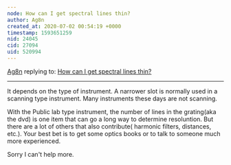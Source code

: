 ```yaml
---
node: How can I get spectral lines thin?
author: Ag8n
created_at: 2020-07-02 00:54:19 +0000
timestamp: 1593651259
nid: 24045
cid: 27094
uid: 520994
---
```




[Ag8n](../profile/Ag8n) replying to: [How can I get spectral lines thin?](../notes/Solkin/06-26-2020/how-can-i-get-spectral-lines-thin)

----
It depends on the type of instrument.  A narrower slot is normally used in a scanning type instrument. Many instruments these days are not scanning.

With the Public lab type instrument, the number of lines in the grating(aka the dvd) is one item that can go a long way to determine resoluntion.  But there are a lot of others that also contribute( harmonic filters, distances, etc.).  Your best bet is to get some optics books or to talk to someone much more experienced.  

Sorry I can't help more.